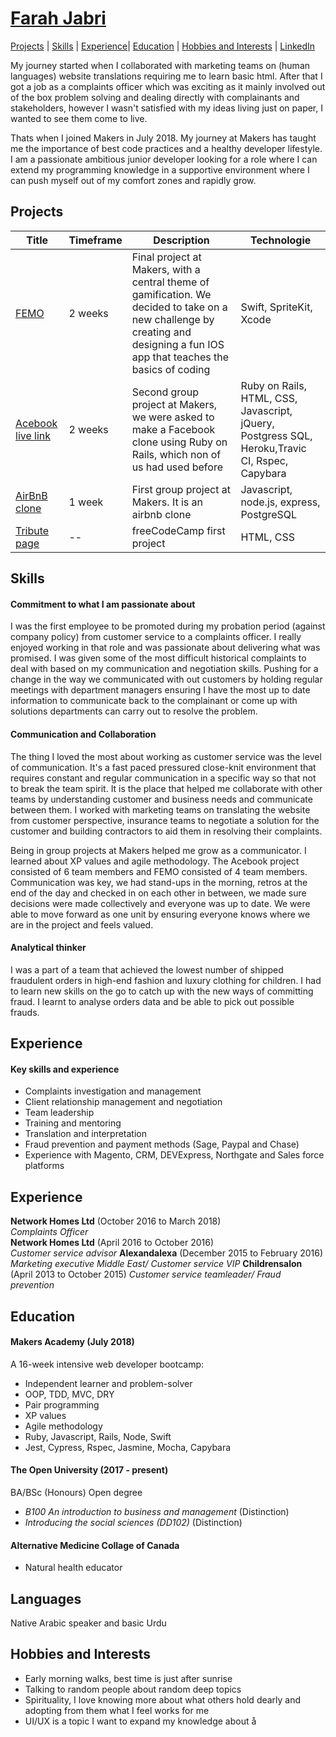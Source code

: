 # [Farah Jabri](mailto:farahjabri@hotmail.com)

[Projects](#projects) | [Skills](#skills) | [Experience](#experience)| [Education](#education) | [Hobbies and Interests](#hobbies-and-interests) | [LinkedIn](https://www.linkedin.com/in/farah-jabri-3a754351/)

My journey started when I collaborated with marketing teams on (human languages) website translations requiring me to learn basic html. After that I got a job as a complaints officer which was exciting as it mainly involved out of the box problem solving and dealing directly with complainants and stakeholders, however I wasn't satisfied with my ideas living just on paper, I wanted to see them come to live.

Thats when I joined Makers in July 2018. My journey at Makers has taught me the importance of best code practices and a healthy developer lifestyle.
I am a passionate ambitious junior developer looking for a role where I can extend my programming knowledge in a supportive environment where I can push myself out of my comfort zones and rapidly grow.

## <a name="projects"></a>Projects

| Title | Timeframe | Description | Technologie
|--|--|--|--|
| [FEMO](https://github.com/fabjab86/FEMO1) | 2 weeks | Final project at Makers, with a central theme of gamification. We decided to take on a new challenge by creating and designing a fun IOS app that teaches the basics of coding | Swift, SpriteKit, Xcode |
|[Acebook](https://github.com/fabjab86/acebook-Team-and-a-half) [live link](https://murmuring-earth-81334.herokuapp.com/)| 2 weeks|Second group project at Makers, we were asked to make a Facebook clone using Ruby on Rails, which non of us had used before |Ruby on Rails, HTML, CSS, Javascript, jQuery, Postgress SQL, Heroku,Travic CI, Rspec, Capybara|
|[AirBnB clone](https://github.com/fabjab86/Air_BnB_Clone)|1 week| First group project at Makers. It is an airbnb clone|Javascript, node.js, express, PostgreSQL|
|[Tribute page](https://codepen.io/FJ86/pen/MJaBqP)|-- |freeCodeCamp first project |HTML, CSS|



## <a name="skills"></a>Skills

#### Commitment to what I am passionate about

I was the first employee to be promoted during my probation period (against company policy) from customer service to a complaints officer. I really enjoyed working in that role and was passionate about delivering what was promised. I was given some of the most difficult historical complaints to deal with based on my communication and negotiation skills. Pushing for a change in the way we communicated with out customers by holding regular meetings with department managers ensuring I have the most up to date information to communicate back to the complainant or come up with solutions departments can carry out to resolve the problem.


#### Communication and Collaboration

The thing I loved the most about working as customer service was the level of communication. It's a fast paced pressured close-knit environment that requires constant and regular communication in a specific way so that not to break the team spirit. It is the place that helped me collaborate with other teams by understanding customer and business needs and communicate between them. I worked with marketing teams on translating the website from customer perspective, insurance teams to negotiate a solution for the customer and building contractors to aid them in resolving their complaints.

Being in group projects at Makers helped me grow as a communicator. I learned about XP values and agile methodology. The Acebook project consisted of 6 team members and FEMO consisted of 4 team members. Communication was key, we had stand-ups in the morning, retros at the end of the day and checked in on each other in between, we made sure decisions were made collectively and everyone was up to date. We were able to move forward as one unit by ensuring everyone knows where we are in the project and feels valued.


#### Analytical thinker

I was a part of a team that achieved the lowest number of shipped fraudulent orders in high-end fashion and luxury clothing for children. I had to learn new skills on the go to catch up with the new ways of committing fraud. I learnt to analyse orders data and be able to pick out possible frauds.


## <a name="experience"></a>Experience


#### Key skills and experience

- Complaints investigation and management
- Client relationship management and negotiation
- Team leadership
- Training and mentoring
- Translation and interpretation
- Fraud prevention and payment methods (Sage, Paypal and Chase)
- Experience with Magento, CRM, DEVExpress, Northgate and Sales force platforms

## Experience

**Network Homes Ltd** (October 2016 to March 2018)    
*Complaints Officer*  
**Network Homes Ltd** (April 2016 to October 2016)   
*Customer service advisor*
**Alexandalexa** (December 2015 to February 2016)
*Marketing executive Middle East/ Customer service VIP*
**Childrensalon** (April 2013 to October 2015)
*Customer service teamleader/ Fraud prevention*

## <a name="education"></a>Education

#### Makers Academy (July 2018)

A 16-week intensive web developer bootcamp:

- Independent learner and problem-solver
- OOP, TDD, MVC, DRY
- Pair programming
- XP values
- Agile methodology
- Ruby, Javascript, Rails, Node, Swift
- Jest, Cypress, Rspec, Jasmine, Mocha, Capybara

#### The Open University (2017 - present)

BA/BSc (Honours) Open degree

- _B100 An introduction to business and management_ (Distinction)
- _Introducing the social sciences (DD102)_ (Distinction)

#### Alternative Medicine Collage of Canada
- Natural health educator

## Languages
Native Arabic speaker and basic Urdu

## <a name="hobbies-and-interests"></a>Hobbies and Interests

- Early morning walks, best time is just after sunrise
- Talking to random people about random deep topics
- Spirituality, I love knowing more about what others hold dearly and adopting from them what I feel works for me
- UI/UX is a topic I want to expand my knowledge about å
